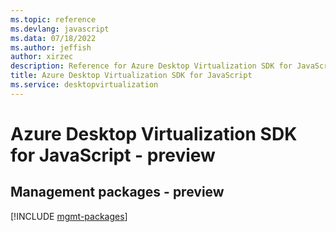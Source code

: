 ```yaml
---
ms.topic: reference
ms.devlang: javascript
ms.data: 07/18/2022
ms.author: jeffish
author: xirzec
description: Reference for Azure Desktop Virtualization SDK for JavaScript
title: Azure Desktop Virtualization SDK for JavaScript
ms.service: desktopvirtualization
---
```

# Azure Desktop Virtualization SDK for JavaScript - preview

## Management packages - preview
[!INCLUDE [mgmt-packages](desktop-virtualization-mgmt-index.md)]
